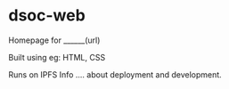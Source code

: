 # dsoc-web

Homepage for ______(url)

Built using eg: HTML, CSS

Runs on IPFS
Info .... about deployment and development.
